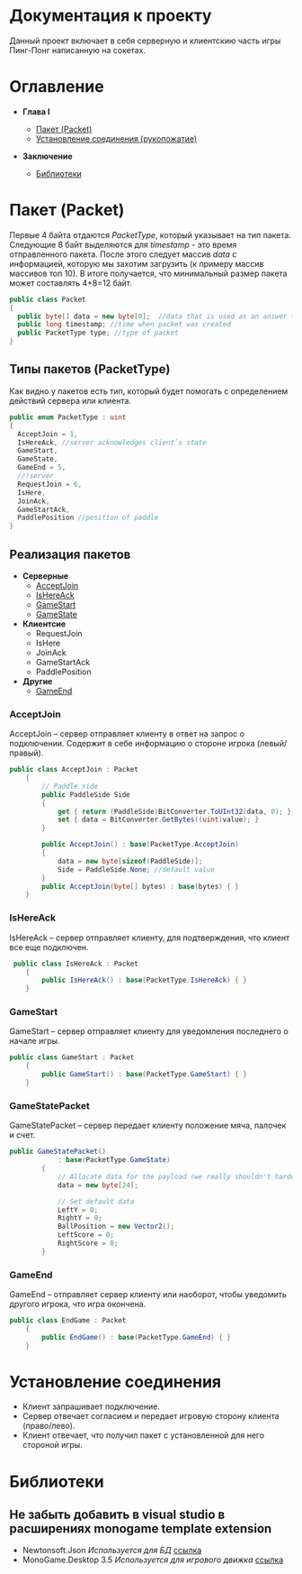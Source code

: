 # Документация к проекту
Данный проект включает в себя серверную и клиентскию часть игры Пинг-Понг написанную на сокетах.


# Оглавление

- **Глава I**

  - [Пакет (Packet)](#Пакет-(Packet))
  - [Установление соединения (рукопожатие)](#Установление-соединения-(рукопожатие))

- **Заключение**

  - [Библиотеки](#Библиотеки)


# Пакет (Packet)

Первые 4 байта отдаются _PacketType_, который указывает на тип пакета.
Следующие 8 байт выделяются для _timestamp_ - это время отправленного пакета. После
этого следует массив _data_ с информацией, которую мы захотим загрузить (к примеру
массив массивов топ 10). В итоге получается, что минимальный размер пакета может составлять
4+8=12 байт.

```c#
public class Packet
{
  public byte[] data = new byte[0];  //data that is used as an answer to someone
  public long timestamp; //time when packet was created
  public PacketType type; //type of packet
}
```
## Типы пакетов (PacketType)

Как видно у пакетов есть тип, который будет помогать с определением действий сервера или
клиента.

```c#
public enum PacketType : uint
{
  AcceptJoin = 1,
  IsHereAck, //server acknowledges client`s state
  GameStart,
  GameState,
  GameEnd = 5,
  //!server
  RequestJoin = 6,
  IsHere,
  JoinAck,
  GameStartAck,
  PaddlePosition //position of paddle
}
```
## Реализация пакетов
- **Серверные**
  - [AcceptJoin](#AcceptJoin)
  - [IsHereAck](#IsHereAck)
  - [GameStart](#GameStart)
  - [GameState](#GameState)
- **Клиентсие**
  - RequestJoin
  - IsHere
  - JoinAck
  - GameStartAck
  - PaddlePosition
- **Другие**
  - [GameEnd](#GameEnd)

### AcceptJoin
AcceptJoin – сервер отправляет клиенту в ответ на запрос о подключении. Содержит в себе информацию о стороне игрока (левый/правый).
```c#
public class AcceptJoin : Packet
    {
        // Paddle side
        public PaddleSide Side
        {
            get { return (PaddleSide)BitConverter.ToUInt32(data, 0); }
            set { data = BitConverter.GetBytes((uint)value); }
        }

        public AcceptJoin() : base(PacketType.AcceptJoin)
        {
            data = new byte[sizeof(PaddleSide)];
            Side = PaddleSide.None; //default value
        }
        public AcceptJoin(byte[] bytes) : base(bytes) { }
    }
 ```
### IsHereAck
IsHereAck – сервер отправляет клиенту, для подтверждения, что клиент все еще подключен.
```c#
 public class IsHereAck : Packet
    {
        public IsHereAck() : base(PacketType.IsHereAck) { }
    }
```
### GameStart
GameStart – сервер отправляет клиенту для уведомления последнего о начале игры.
```c#
public class GameStart : Packet
    {
        public GameStart() : base(PacketType.GameStart) { }
    }
```
### GameStatePacket
GameStatePacket – сервер передает клиенту положение мяча, палочек и счет.
```c#
public GameStatePacket()
            : base(PacketType.GameState)
        {
            // Allocate data for the payload (we really shouldn't hardcode this in...)
            data = new byte[24];

            // Set default data
            LeftY = 0;
            RightY = 0;
            BallPosition = new Vector2();
            LeftScore = 0;
            RightScore = 0;
        }
```
### GameEnd
GameEnd – отправляет сервер клиенту или наоборот, чтобы уведомить другого игрока, что игра окончена.
```c#
public class EndGame : Packet
    {
        public EndGame() : base(PacketType.GameEnd) { }
    }
```
# Установление соединения
- Клиент запрашивает подключение. 
- Сервер отвечает согласием и передает игровую сторону клиента (право/лево). 
- Клиент отвечает, что получил пакет с установленной для него стороной игры.
# Библиотеки
## Не забыть добавить в visual studio в расширениях monogame template extension
- Newtonsoft.Json _Используется для БД_ [ссылка](https://www.nuget.org/packages/Newtonsoft.Json)
- MonoGame.Desktop 3.5 _Используется для игрового движка_ [ссылка](https://www.nuget.org/packages/MonoGame.Framework.DesktopGL)

